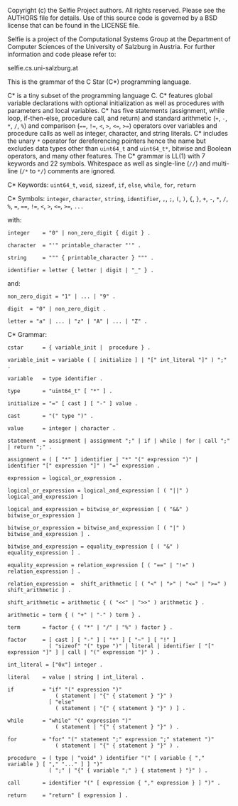 Copyright (c) the Selfie Project authors. All rights reserved. Please see the AUTHORS file for details. Use of this source code is governed by a BSD license that can be found in the LICENSE file.

Selfie is a project of the Computational Systems Group at the Department of Computer Sciences of the University of Salzburg in Austria. For further information and code please refer to:

selfie.cs.uni-salzburg.at

This is the grammar of the C Star (C\*) programming language.

C\* is a tiny subset of the programming language C. C\* features global variable declarations with optional initialization as well as procedures with parameters and local variables. C\* has five statements (assignment, while loop, if-then-else, procedure call, and return) and standard arithmetic (`+`, `-`, `*`, `/`, `%`) and comparison (`==`, `!=`, `<`, `>`, `<=`, `>=`) operators over variables and procedure calls as well as integer, character, and string literals. C\* includes the unary `*` operator for dereferencing pointers hence the name but excludes data types other than `uint64_t` and `uint64_t*`, bitwise and Boolean operators, and many other features. The C\* grammar is LL(1) with 7 keywords and 22 symbols. Whitespace as well as single-line (`//`) and multi-line (`/*` to `*/`) comments are ignored.

C\* Keywords: `uint64_t`, `void`, `sizeof`, `if`, `else`, `while`, `for`, `return`

C\* Symbols: `integer`, `character`, `string`, `identifier`, `,`, `;`, `(`, `)`, `{`, `}`, `+`, `-`, `*`, `/`, `%`, `=`, `==`, `!=`, `<`, `>`, `<=`, `>=`, `...`

with:

```
integer    = "0" | non_zero_digit { digit } .

character  = "'" printable_character "'" .

string     = """ { printable_character } """ .

identifier = letter { letter | digit | "_" } .
```

and:

```
non_zero_digit = "1" | ... | "9" .

digit  = "0" | non_zero_digit .

letter = "a" | ... | "z" | "A" | ... | "Z" .
```

C\* Grammar:

```
cstar      = { variable_init |  procedure } .

variable_init = variable ( [ initialize ] | "[" int_literal "]" ) ";" .

variable   = type identifier .

type       = "uint64_t" [ "*" ] .

initialize = "=" [ cast ] [ "-" ] value .

cast       = "(" type ")" .

value      = integer | character .

statement  = assignment | assignment ";" | if | while | for | call ";" | return ";" .

assignment = ( [ "*" ] identifier | "*" "(" expression ")" | identifier "[" expression "]" ) "=" expression .

expression = logical_or_expression .

logical_or_expression = logical_and_expression [ ( "||" ) logical_and_expression ]

logical_and_expression = bitwise_or_expression [ ( "&&" ) bitwise_or_expression ]

bitwise_or_expression = bitwise_and_expression [ ( "|" ) bitwise_and_expression ] .

bitwise_and_expression = equality_expression [ ( "&" ) equality_expression ] .

equality_expression = relation_expression [ ( "==" | "!=" )  relation_expression ] .

relation_expression =  shift_arithmetic [ ( "<" | ">" | "<=" | ">=" ) shift_arithmetic ] .

shift_arithmetic = arithmetic { ( "<<" | ">>" ) arithmetic } .

arithmetic = term { ( "+" | "-" ) term } .

term       = factor { ( "*" | "/" | "%" ) factor } .

factor     = [ cast ] [ "-" ] [ "*" ] [ "~" ] [ "!" ]
             ( "sizeof" "(" type ")" | literal | identifier [ "[" expression "]" ] | call | "(" expression ")" ) .

int_literal = ["0x"] integer .

literal    = value | string | int_literal .

if         = "if" "(" expression ")"
               ( statement | "{" { statement } "}" )
             [ "else"
               ( statement | "{" { statement } "}" ) ] .

while      = "while" "(" expression ")"
               ( statement | "{" { statement } "}" ) .

for        = "for" "(" statement ";" expression ";" statement ")" 
               ( statement | "{" { statement } "}" ) .

procedure  = ( type | "void" ) identifier "(" [ variable { "," variable } [ "," "..." ] ] ")"
             ( ";" | "{" { variable ";" } { statement } "}" ) .

call       = identifier "(" [ expression { "," expression } ] ")" .

return     = "return" [ expression ] .
```